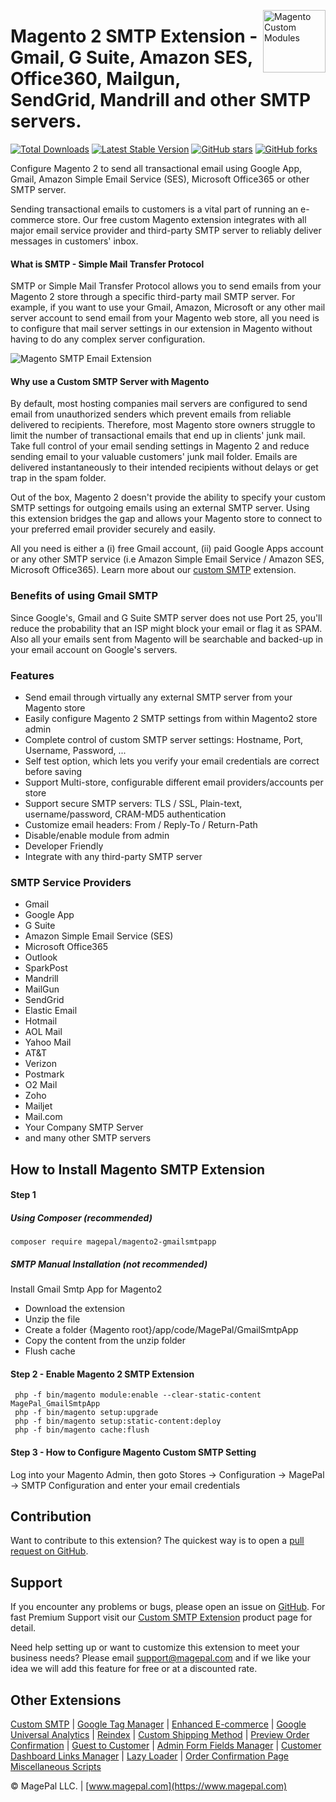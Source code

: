 <a href="http://www.magepal.com" title="Magento Extensions" ><img src="https://image.ibb.co/dHBkYH/Magepal_logo.png" width="100" align="right" title="Magento Custom Modules" /></a>

# Magento 2 SMTP Extension - Gmail, G Suite, Amazon SES, Office360, Mailgun, SendGrid, Mandrill and other SMTP servers.

[![Total Downloads](https://poser.pugx.org/magepal/magento2-gmailsmtpapp/downloads)](https://packagist.org/packages/magepal/magento2-gmailsmtpapp)
[![Latest Stable Version](https://poser.pugx.org/magepal/magento2-gmailsmtpapp/v/stable)](https://packagist.org/packages/magepal/magento2-gmailsmtpapp)
[![GitHub stars](https://img.shields.io/github/stars/magepal/magento2-gmail-smtp-app.svg)](https://github.com/magepal/magento2-gmail-smtp-app/stargazers)
[![GitHub forks](https://img.shields.io/github/forks/magepal/magento2-gmail-smtp-app.svg)](https://github.com/magepal/magento2-gmail-smtp-app/network)

Configure Magento 2 to send all transactional email using Google App, Gmail, Amazon Simple Email Service (SES), Microsoft Office365 or other SMTP server. 

Sending transactional emails to customers is a vital part of running an e-commerce store. Our free custom Magento extension integrates with all major email service provider and third-party SMTP server to reliably deliver messages in customers' inbox.

#### What is SMTP - Simple Mail Transfer Protocol
SMTP or Simple Mail Transfer Protocol allows you to send emails from your Magento 2 store through a specific third-party mail SMTP server. For example, if you want to use your Gmail, Amazon, Microsoft or any other mail server account to send email from your Magento web store, all you need is to configure that mail server settings in our extension in Magento without having to do any complex server configuration.

![Magento SMTP Email Extension](https://image.ibb.co/ecWinc/Mage_Pal_Magento_2_SMTP_Extension.gif)

#### Why use a Custom SMTP Server with Magento

By default, most hosting companies mail servers are configured to send email from unauthorized senders which prevent emails from reliable delivered to recipients. Therefore, most Magento store owners struggle to limit the number of transactional emails that end up in clients' junk mail. Take full control of your email sending settings in Magento 2 and reduce sending email to your valuable customers' junk mail folder. Emails are delivered instantaneously to their intended recipients without delays or get trap in the spam folder.

Out of the box, Magento 2 doesn't provide the ability to specify your custom SMTP settings for outgoing emails using an external SMTP server. Using this extension bridges the gap and allows your Magento store to connect to your preferred email provider securely and easily.

All you need is either a (i) free Gmail account, (ii) paid Google Apps account or any other SMTP service (i.e Amazon Simple Email Service / Amazon SES, Microsoft Office365). Learn more about our [custom SMTP](https://www.magepal.com/magento2/extensions/custom-smtp.html?utm_source=Custom%20SMTP&utm_medium=GitHub%20Learn%20More) extension.

### Benefits of using Gmail SMTP
Since Google's, Gmail and G Suite SMTP server does not use Port 25, you'll reduce the probability that an ISP might block your email or flag it as SPAM. Also all your emails sent from Magento will be searchable and backed-up in your email account on Google's servers. 

### Features
* Send email through virtually any external SMTP server from your Magento store
* Easily configure Magento 2 SMTP settings from within Magento2 store admin
* Complete control of custom SMTP server settings: Hostname, Port, Username, Password, ...
* Self test option, which lets you verify your email credentials are correct before saving 
* Support Multi-store, configurable different email providers/accounts per store
* Support secure SMTP servers: TLS / SSL, Plain-text, username/password, CRAM-MD5 authentication
* Customize email headers: From / Reply-To / Return-Path
* Disable/enable module from admin
* Developer Friendly
* Integrate with any third-party SMTP server

### SMTP Service Providers
 * Gmail
 * Google App
 * G Suite
 * Amazon Simple Email Service (SES)
 * Microsoft Office365
 * Outlook
 * SparkPost
 * Mandrill
 * MailGun
 * SendGrid
 * Elastic Email
 * Hotmail
 * AOL Mail
 * Yahoo Mail
 * AT&T
 * Verizon
 * Postmark
 * O2 Mail
 * Zoho
 * Mailjet
 * Mail.com
 * Your Company SMTP Server
 * and many other SMTP servers


## How to Install Magento SMTP Extension

#### Step 1

##### Using Composer (recommended)

```
composer require magepal/magento2-gmailsmtpapp
```

##### SMTP Manual Installation  (not recommended)
Install Gmail Smtp App for Magento2
 * Download the extension
 * Unzip the file
 * Create a folder {Magento root}/app/code/MagePal/GmailSmtpApp
 * Copy the content from the unzip folder
 * Flush cache

#### Step 2 -  Enable Magento 2 SMTP Extension
```
 php -f bin/magento module:enable --clear-static-content MagePal_GmailSmtpApp
 php -f bin/magento setup:upgrade
 php -f bin/magento setup:static-content:deploy
 php -f bin/magento cache:flush
```

#### Step 3 - How to Configure Magento Custom SMTP Setting
Log into your Magento Admin, then goto Stores -> Configuration -> MagePal -> SMTP Configuration and enter your email credentials

Contribution
---
Want to contribute to this extension? The quickest way is to open a [pull request on GitHub](https://help.github.com/articles/using-pull-requests).


Support
---
If you encounter any problems or bugs, please open an issue on [GitHub](https://github.com/magepal/magento2-gmailsmtpapp/issues). For fast Premium Support visit our [Custom SMTP Extension](https://www.magepal.com/magento2/extensions/custom-smtp.html?utm_source=Custom%20SMTP&utm_medium=GitHub%20Premium%20Support) product page for detail.

Need help setting up or want to customize this extension to meet your business needs? Please email support@magepal.com and if we like your idea we will add this feature for free or at a discounted rate.

Other Extensions
---
[Custom SMTP](https://www.magepal.com/magento2/extensions/custom-smtp.html) | [Google Tag Manager](https://www.magepal.com/magento2/extensions/google-tag-manager.html) | [Enhanced E-commerce](https://www.magepal.com/magento2/extensions/enhanced-ecommerce-for-google-tag-manager.html) | [Google Universal Analytics](https://www.magepal.com/magento2/extensions/google-universal-analytics-enhanced-ecommerce.html) | [Reindex](https://www.magepal.com/magento2/extensions/reindex.html) | [Custom Shipping Method](https://www.magepal.com/magento2/extensions/custom-shipping-rates-for-magento-2.html) | [Preview Order Confirmation](https://www.magepal.com/magento2/extensions/preview-order-confirmation-page-for-magento-2.html) | [Guest to Customer](https://www.magepal.com/magento2/extensions/guest-to-customer.html) | [Admin Form Fields Manager](https://www.magepal.com/magento2/extensions/admin-form-fields-manager-for-magento-2.html) | [Customer Dashboard Links Manager](https://www.magepal.com/magento2/extensions/customer-dashboard-links-manager-for-magento-2.html) | [Lazy Loader](https://www.magepal.com/magento2/extensions/lazy-load.html) | [Order Confirmation Page Miscellaneous Scripts](https://www.magepal.com/magento2/extensions/order-confirmation-miscellaneous-scripts-for-magento-2.html)

© MagePal LLC. | [www.magepal.com](https://www.magepal.com)
